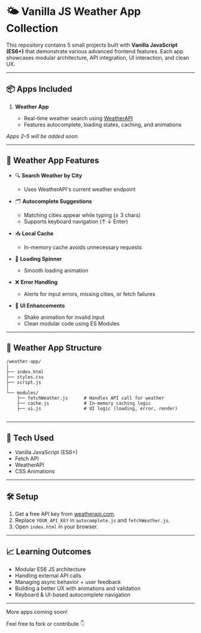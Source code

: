 # 🌤️ Vanilla JS Weather App Collection

This repository contains 5 small projects built with **Vanilla JavaScript (ES6+)** that demonstrate various advanced frontend features. Each app showcases modular architecture, API integration, UI interaction, and clean UX.

---

## 📦 Apps Included

1. **Weather App**

   * Real-time weather search using [WeatherAPI](https://www.weatherapi.com/)
   * Features autocomplete, loading states, caching, and animations
   
*Apps 2–5 will be added soon.*

---

## 🚀 Weather App Features

* 🔍 **Search Weather by City**

  * Uses WeatherAPI's current weather endpoint
* 🗂️ **Autocomplete Suggestions**

  * Matching cities appear while typing (≥ 3 chars)
  * Supports keyboard navigation (↑ ↓ Enter)
* 📥 **Local Cache**

  * In-memory cache avoids unnecessary requests
* 🔄 **Loading Spinner**

  * Smooth loading animation
* ❌ **Error Handling**

  * Alerts for input errors, missing cities, or fetch failures
* 💅 **UI Enhancements**

  * Shake animation for invalid input
  * Clean modular code using ES Modules

---

## 📁 Weather App Structure

```
/weather-app/
│
├── index.html
├── styles.css
├── script.js
│
└── modules/
    ├── fetchWeather.js      # Handles API call for weather
    ├── cache.js             # In-memory caching logic
    ├── ui.js                # UI logic (loading, error, render)
    
```

---

## 🧪 Tech Used

* Vanilla JavaScript (ES6+)
* Fetch API
* WeatherAPI
* CSS Animations

---

## 🛠️ Setup

1. Get a free API key from [weatherapi.com](https://www.weatherapi.com/).
2. Replace `YOUR_API_KEY` in `autocomplete.js` and `fetchWeather.js`.
3. Open `index.html` in your browser.

---

## 📈 Learning Outcomes

* Modular ES6 JS architecture
* Handling external API calls
* Managing async behavior + user feedback
* Building a better UX with animations and validation
* Keyboard & UI-based autocomplete navigation

---

More apps coming soon!

Feel free to fork or contribute 👇
